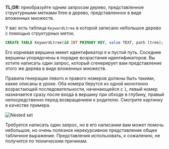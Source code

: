 **TL;DR:** преобразуйте одним запросом дерево, представленное структурными метками ltree в дерево, представленное в виде вложенных множеств.

У вас есть таблица `KeywordLtree` в которой записано небольшое дерево с помощью структурных меток.

```sql
CREATE TABLE KeywordLtree(id INT PRIMARY KEY, value TEXT, path ltree);
```

Его корневая вершина имеет идентификатор `0` и пустой путь. Соседние вершины упорядочены в порядке возрастания идентификаторов. Вы хотите написать один запрос, который сгенерирует вам представление этого же дерева в виде вложенных множеств.

Правила генерации левого и правого номеров должны быть такими, какие описаны в уроке. Оба номера берутся из одной монотонно возрастающей последовательности, начинающейся с `1`, левый номер назначается сразу после входа в вершину при обходе в глубину, правый непосредственно перед возвращением к родителю. Смотрите картинку в качестве примера.

![Nested set](https://ucarecdn.com/4f8918dc-f871-4e47-9b48-1cf7fcca94bf/)

Требуется написать один запрос, но в его написании вам может помочь небольшое, но очень полезное нерекурсивное представление общее табличное выражение. Представления использовать, к сожалению, не получится по техническим причинам.
